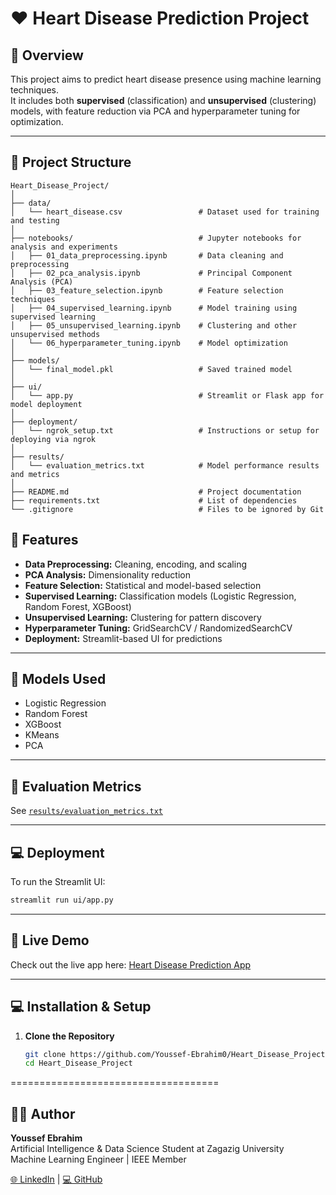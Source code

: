 # ❤️ Heart Disease Prediction Project

## 📘 Overview
This project aims to predict heart disease presence using machine learning techniques.  
It includes both **supervised** (classification) and **unsupervised** (clustering) models, with feature reduction via PCA and hyperparameter tuning for optimization.

---

## 📂 Project Structure
```
Heart_Disease_Project/
│
├── data/
│   └── heart_disease.csv                 # Dataset used for training and testing
│
├── notebooks/                            # Jupyter notebooks for analysis and experiments
│   ├── 01_data_preprocessing.ipynb       # Data cleaning and preprocessing
│   ├── 02_pca_analysis.ipynb             # Principal Component Analysis (PCA)
│   ├── 03_feature_selection.ipynb        # Feature selection techniques
│   ├── 04_supervised_learning.ipynb      # Model training using supervised learning
│   ├── 05_unsupervised_learning.ipynb    # Clustering and other unsupervised methods
│   └── 06_hyperparameter_tuning.ipynb    # Model optimization
│
├── models/
│   └── final_model.pkl                   # Saved trained model
│
├── ui/
│   └── app.py                            # Streamlit or Flask app for model deployment
│
├── deployment/
│   └── ngrok_setup.txt                   # Instructions or setup for deploying via ngrok
│
├── results/
│   └── evaluation_metrics.txt            # Model performance results and metrics
│
├── README.md                             # Project documentation
├── requirements.txt                      # List of dependencies
└── .gitignore                            # Files to be ignored by Git
```


## 🚀 Features
- **Data Preprocessing:** Cleaning, encoding, and scaling
- **PCA Analysis:** Dimensionality reduction
- **Feature Selection:** Statistical and model-based selection
- **Supervised Learning:** Classification models (Logistic Regression, Random Forest, XGBoost)
- **Unsupervised Learning:** Clustering for pattern discovery
- **Hyperparameter Tuning:** GridSearchCV / RandomizedSearchCV
- **Deployment:** Streamlit-based UI for predictions

---

## 🧠 Models Used
- Logistic Regression  
- Random Forest  
- XGBoost  
- KMeans  
- PCA  

---

## 🧪 Evaluation Metrics
See [`results/evaluation_metrics.txt`](results/evaluation_metrics.txt)

---

## 💻 Deployment
To run the Streamlit UI:
```bash
streamlit run ui/app.py
```

---

## 🚀 Live Demo
Check out the live app here: [Heart Disease Prediction App](https://heart-disease-uci-8zkvt3ugghtpctd8v9kuu8.streamlit.app/)

---

## 💻 Installation & Setup

1. **Clone the Repository**
   ```bash
   git clone https://github.com/Youssef-Ebrahim0/Heart_Disease_Project.git
   cd Heart_Disease_Project
====================================
## 👨‍💻 Author

**Youssef Ebrahim**  
Artificial Intelligence & Data Science Student at Zagazig University  
Machine Learning Engineer | IEEE Member  

[🌐 LinkedIn](https://www.linkedin.com/in/youssef-ebrahim01) | [💻 GitHub](https://github.com/Youssef-Ebrahim0)
